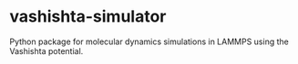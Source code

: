 # vashishta-simulator
Python package for molecular dynamics simulations in LAMMPS using the Vashishta potential.
